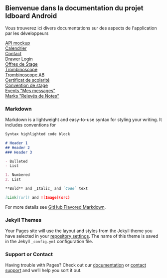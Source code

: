## Bienvenue dans la documentation du projet Idboard Android

Vous trouverez ici divers documentations sur des aspects de l'application par les développeurs 

[API mockup](API-mockup.md)  
[Calendrier](Calendrier.md)  
[Contact](Contact.md)  
[Drawer](Drawer.md) 
[Login](Login.md)  
[Offres de Stage](Offres-de-Stage.md)  
[Trombinoscope](Trombinoscope.md)  
[Trombinoscope AB](Trombinoscope-AB.md)  
[Certificat de scolarité](Certificat-de-scolarité.md)  
[Convention de stage](Convention-de-stage.md)  
[Events "Mes messages"](Events-(Mes-messages).md)  
[Marks "Relevés de Notes"](Marks-(Relevés-de-Notes).md)  


### Markdown

Markdown is a lightweight and easy-to-use syntax for styling your writing. It includes conventions for

```markdown
Syntax highlighted code block

# Header 1
## Header 2
### Header 3

- Bulleted
- List

1. Numbered
2. List

**Bold** and _Italic_ and `Code` text

[Link](url) and ![Image](src)
```

For more details see [GitHub Flavored Markdown](https://guides.github.com/features/mastering-markdown/).

### Jekyll Themes

Your Pages site will use the layout and styles from the Jekyll theme you have selected in your [repository settings](https://github.com/Hootlook/Idboard-Android/settings). The name of this theme is saved in the Jekyll `_config.yml` configuration file.

### Support or Contact

Having trouble with Pages? Check out our [documentation](https://docs.github.com/categories/github-pages-basics/) or [contact support](https://support.github.com/contact) and we’ll help you sort it out.
